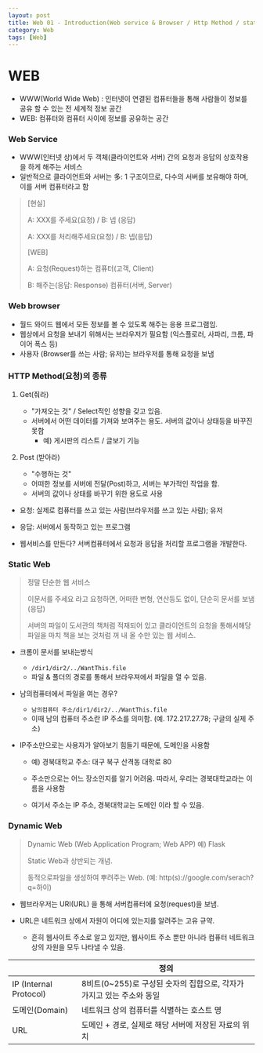 ```yaml
---
layout: post
title: Web 01 - Introduction(Web service & Browser / Http Method / static & Dynamic web)
category: Web
tags: [Web]
---
```




# WEB

- WWW(World Wide Web) : 인터넷이 연결된 컴퓨터들을 통해 사람들이 정보를 공유 할 수 있는 전 세계적 정보 공간
- WEB: 컴퓨터와 컴퓨터 사이에 정보를 공유하는 공간



### Web Service

- WWW(인터넷 상)에서 두 객체(클라이언트와 서버) 간의 요청과  응답의 상호작용을 하게 해주는 서비스
- 일반적으로 클라이언트와 서버는 多: 1 구조이므로,  다수의 서버를 보유해야 하며, 이를 서버 컴퓨터라고 함

> [현실]
>
> A: XXX를 주세요(요청)  /  B: 넵 (응답)
>
> A: XXX를 처리해주세요(요청) /  B: 넵(응답)
>
> [WEB]
>
> A: 요청(Request)하는 컴퓨터(고객, Client)  
>
> B: 해주는(응답: Response) 컴퓨터(서버, Server) 



### Web browser

- 월드 와이드 웹에서 모든 정보를 볼 수 있도록 해주는 응용 프로그램임.
- 웹상에서 요청을 보내기 위해서는 브라우저가 필요함 (익스플로러, 사파리, 크롬, 파이어 폭스 등)
- 사용자 (Browser를 쓰는 사람; 유저)는 브라우저를 통해 요청을 보냄



### HTTP Method(요청)의 종류

1. Get(줘라) 
   - "가져오는 것" / Select적인 성향을 갖고 있음.
   - 서버에서 어떤 데이터를 가져와 보여주는 용도.  서버의 값이나 상태등을 바꾸진 못함
     - 예) 게시판의 리스트 / 글보기 기능

2. Post (받아라)

   - "수행하는 것" 
   - 어떠한 정보를 서버에 전달(Post)하고, 서버는 부가적인 작업을 함.
   - 서버의 값이나 상태를 바꾸기 위한 용도로 사용

   

- 요청: 실제로 컴퓨터를 쓰고 있는 사람(브라우저를 쓰고 있는 사람); 유저

- 응답: 서버에서 동작하고 있는 프로그램
- 웹서비스를 만든다? 서버컴퓨터에서 요청과 응답을 처리할 프로그램을 개발한다.



### Static Web

> 정말 단순한 웹 서비스
>
> 이문서를 주세요 라고 요청하면, 어떠한 변형, 연산등도 없이,  단순히 문서를 보냄(응답)
>
> 서버의 파일이 도서관의 책처럼 적재되어 있고 클라이언트의 요청을 통해서해당 파일을 마치 책을 보는 것처럼 꺼 내 올 수만 있는 웹 서비스.



- 크롬이 문서를 보내는방식
  - `/dir1/dir2/../WantThis.file`
  - 파일 & 폴더의 경로를 통해서 브라우져에서 파일을 열 수 있음.
- 남의컴퓨터에서 파일을 여는 경우?
  -  `남의컴퓨터 주소/dir1/dir2/../WantThis.file ` 
  - 이때 남의 컴퓨터 주소란 IP 주소를 의미함.  (예. 172.217.27.78; 구글의 실제 주소)

- IP주소만으로는 사용자가 알아보기 힘들기 때문에, 도메인을 사용함

  - 예) 경북대학교 주소: 대구 북구 산격동 대학로 80 

  - 주소만으로는 어느 장소인지를 알기 어려움. 따라서, 우리는 경북대학교라는 이름을 사용함

  - 여기서 주소는 IP 주소, 경북대학교는 도메인 이라 할 수 있음.

    

### Dynamic Web

> Dynamic Web (Web Application Program; Web APP)  예) Flask
>
> Static Web과 상반되는 개념.
>
> 동적으로파일을 생성하여 뿌려주는 Web.  (예: http(s)://google.com/serach?q=하이)
>



- 웹브라우저는 URI(URL) 을 통해 서버컴퓨터에 요청(request)을 보냄.

- URL은 네트워크 상에서 자원이 어디에 있는지를 알려주는 고유 규약.

  - 흔히 웹사이트 주소로 알고 있지만,  웹사이트 주소 뿐만 아니라 컴퓨터 네트워크 상의 자원을 모두 나타낼 수 있음.

  

|                        | 정의                                                         |
| ---------------------- | ------------------------------------------------------------ |
| IP (Internal Protocol) | 8비트(0~255)로 구성된 숫자의 집합으로, 각자가 가지고 있는 주소와 동일 |
| 도메인(Domain)         | 네트워크 상의 컴퓨터를 식별하는 호스트 명                    |
| URL                    | 도메인 + 경로, 실제로 해당 서버에 저장된 자료의 위치         |

